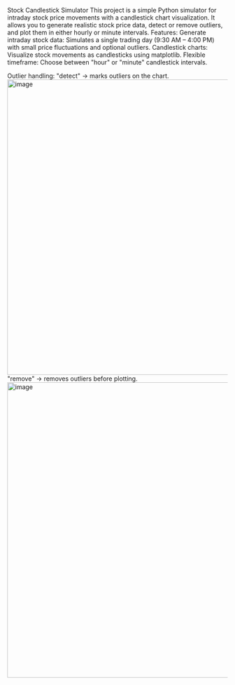Stock Candlestick Simulator
This project is a simple Python simulator for intraday stock price movements with a candlestick chart visualization.
It allows you to generate realistic stock price data, detect or remove outliers, and plot them in either hourly or minute intervals.
Features:
Generate intraday stock data: Simulates a single trading day (9:30 AM – 4:00 PM) with small price fluctuations and optional outliers.
Candlestick charts: Visualize stock movements as candlesticks using matplotlib.
Flexible timeframe: Choose between "hour" or "minute" candlestick intervals.

Outlier handling:
"detect" → marks outliers on the chart.
<img width="848" height="674" alt="image" src="https://github.com/user-attachments/assets/6c077b59-f79f-46da-a148-6f3e7d704dcc" />
"remove" → removes outliers before plotting.
<img width="851" height="674" alt="image" src="https://github.com/user-attachments/assets/df73619e-67ce-48ee-be3b-e2822fc50a51" />

